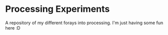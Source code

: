# Processing Experiments
A repository of my different forays into processing. I'm just having some fun here :D

